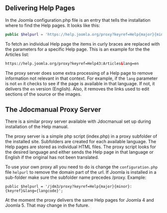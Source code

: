 <!-- Filename: Proxy_Server / Display title: Proxy Server -->

## Delivering Help Pages

In the Joomla configuration.php file is an entry that tells the installation where to find the Help pages.
It looks like this:

```php
public $helpurl = 'https://help.joomla.org/proxy?keyref=Help{major}{minor}:{keyref}&lang={langcode}';
```
To fetch an individual Help page the items in curly braces are replaced with the parameters for a specific
Help page. This is an example for the the Articles list:

```html
https://help.joomla.org/proxy?keyref=Help43:Articles&lang=en
```

The proxy server does some extra processing of a Help page to remove information not relevant in
that context. For example, if the `lang` parameter is not `en` it checks to see if the page is available
in that language. If not, it delivers the `en` version (English). Also, it removes the links used to edit
sections of the source or the images.

## The Jdocmanual Proxy Server

There is a similar proxy server available with Jdocmanual set up during installation of the Help manual.

The proxy server is a simple php script (index.php) in a proxy subfolder of the installed site.
Subfolders are created for each available language. The Help pages are stored as individual
HTML files. The proxy script looks for the desired language and either sends the Help page in
that language or English if the original has not been translated.

To use your own proxy all you need to do is change the `configuration.php` file `helpurl`
to remove the domain part of the url. If Joomla is installed in a sub-folder make sure the
subfolder name precedes /proxy. Example:

```
public $helpurl = '/jdm3/proxy?keyref=Help{major}{minor}:{keyref}&lang={langcode}';
```
At the moment the proxy delivers the same Help pages for Joomla 4 and Joomla 5. That may
change in the future.
